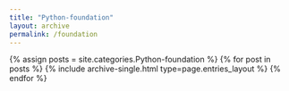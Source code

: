 ```yaml
---
title: "Python-foundation"
layout: archive
permalink: /foundation
---
```

 

{% assign posts = site.categories.Python-foundation %}
{% for post in posts %} {% include archive-single.html type=page.entries_layout %} {% endfor %}
